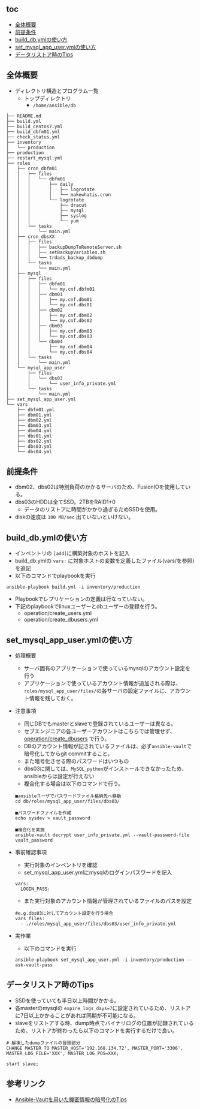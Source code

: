 ## toc
* [全体概要](#全体概要)
* [前提条件](#前提条件)
* [build_db.ymlの使い方](#build_db.ymlの使い方)
* [set_mysql_app_user.ymlの使い方](#set_mysql_app_user.ymlの使い方)
* [データリストア時のTips](#データリストア時のTips)

## 全体概要
* ディレクトリ構造とプログラム一覧
	* トップディレクトリ
		* `/home/ansible/db`

```
├── README.md
├── build.yml
├── build_centos7.yml
├── build_dbfm01.yml
├── check_status.yml
├── inventory
│   └── production
├── production
├── restart_mysql.yml
├── roles
│   ├── cron_dbfm01
│   │   ├── files
│   │   │   └── dbfm01
│   │   │       ├── daily
│   │   │       │   ├── logrotate
│   │   │       │   └── makewhatis.cron
│   │   │       └── logrotate
│   │   │           ├── dracut
│   │   │           ├── mysql
│   │   │           ├── syslog
│   │   │           └── yum
│   │   └── tasks
│   │       └── main.yml
│   ├── cron_dbsXX
│   │   ├── files
│   │   │   ├── backupDumpToRemoteServer.sh
│   │   │   ├── setBackupVariables.sh
│   │   │   └── trdads_backup_dbdump
│   │   └── tasks
│   │       └── main.yml
│   ├── mysql
│   │   ├── files
│   │   │   ├── dbfm01
│   │   │   │   └── my.cnf.dbfm01
│   │   │   ├── dbm01
│   │   │   │   ├── my.cnf.dbm01
│   │   │   │   └── my.cnf.dbs01
│   │   │   ├── dbm02
│   │   │   │   ├── my.cnf.dbm02
│   │   │   │   └── my.cnf.dbs02
│   │   │   ├── dbm03
│   │   │   │   ├── my.cnf.dbm03
│   │   │   │   └── my.cnf.dbs03
│   │   │   └── dbm04
│   │   │       ├── my.cnf.dbm04
│   │   │       └── my.cnf.dbs04
│   │   └── tasks
│   │       └── main.yml
│   └── mysql_app_user
│       ├── files
│       │   └── dbs03
│       │       └── user_info_private.yml
│       └── tasks
│           └── main.yml
├── set_mysql_app_user.yml
└── vars
    ├── dbfm01.yml
    ├── dbm01.yml
    ├── dbm02.yml
    ├── dbm03.yml
    ├── dbm04.yml
    ├── dbs01.yml
    ├── dbs02.yml
    ├── dbs03.yml
    └── dbs04.yml
```

## 前提条件
* dbm02、dbs02は特別負荷のかかるサーバのため、FusionIOを使用している。
* dbs03のHDDは全てSSD。2TBをRAID1+0
	* データのリストアに時間がかかり過ぎるためSSDを使用。
* diskの速度は `100 MB/sec` 出ていないといけない。

## build_db.ymlの使い方
* インベントリの `[add]`に構築対象のホストを記入
* build_db.ymlの `vars:` に対象ホストの変数を定義したファイル(vars/を参照)を追記
* 以下のコマンドでplaybookを実行

```
ansible-playbook build.yml -i inventory/production
```

* Playbookでレプリケーションの定義は行なっていない。
* 下記のplaybookでlinuxユーザーとdbユーザーの登録を行う。
  - operation/create_users.yml
  - operation/create_dbusers.yml

## set_mysql_app_user.ymlの使い方
* 処理概要
  - サーバ固有のアプリケーションで使っているmysqlのアカウント設定を行う
  - アプリケーションで使っているアカウント情報が追加される際は、`roles/mysql_app_user/files/`の各サーバの設定ファイルに、アカウント情報を残しておく。

* 注意事項
  - 同じDBでもmasterとslaveで登録されているユーザーは異なる。
  - セブエンジニアの各ユーザーアカウントはこちらでは管理せず、[operation/create_dbusers](https://github.com/FullSpeedInc/admatrix_devops/tree/master/operation#create-db-users) で行う。
  - DBのアカウント情報が記されているファイルは、必ず`ansible-vault`で暗号化してからgit commitすること。
  - また暗号化させる際のパスワードはいつもの
  - dbs03に関しては、`MySQL_python`がインストールできなかったため、ansibleからは設定が行えない
  - 複合化する場合は以下のコマンドで行う。

  ```
  ■ansibleユーザでパスワードファイル格納先へ移動
  cd db/roles/mysql_app_user/files/dbs03/
  
  ■パスワードファイルを作成
  echo sysdev > vault_password
  
  ■複合化を実施
  ansible-vault decrypt user_info_private.yml --vault-password-file vault_password
  ```

* 事前確認事項
  - 実行対象のインベントリを確認
  - set_mysql_app_user.ymlにmysqlのログインパスワードを記入
 
  ```
  vars:
    LOGIN_PASS:
  ```
 
  - また実行対象のアカウント情報が管理されているファイルのパスを設定

  ```
  #e.g.dbs03に対してアカウント設定を行う場合
  vars_files:
    - ./roles/mysql_app_user/files/dbs03/user_info_private.yml
  ```

* 実作業
  - 以下のコマンドを実行
  ```
  ansible-playbook set_mysql_app_user.yml -i inventory/production --ask-vault-pass
  ```

## データリストア時のTips
* SSDを使っていても半日以上時間がかかる。
* 各masterのmysqlの `expire_logs_days=7`に設定されているため、リストアに7日以上かかることがあれば同期が不可能になる。
* slaveをリストアする時、dump時点でバイナリログの位置が記録されているため、リストアが終わったら以下のコマンドを実行するだけで良い。

```
# 解凍したdumpファイルの冒頭部分
CHANGE MASTER TO MASTER_HOST='192.168.134.72', MASTER_PORT='3306', MASTER_LOG_FILE='XXX', MASTER_LOG_POS=XXX;

start slave;
```

## 参考リンク
* [Ansible-Vaultを用いた機密情報の暗号化のTips](https://qiita.com/takuya599/items/2420fb286318c4279a02)